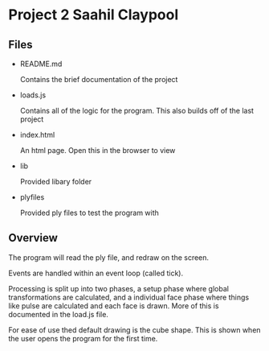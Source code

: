 # Project 2 Saahil Claypool

## Files

- README.md

    Contains the brief documentation of the project

- loads.js 

    Contains all of the logic for the program.
    This also builds off of the last project

- index.html 

    An html page. Open this in the browser to view
    
- lib

    Provided libary folder 

- plyfiles

    Provided ply files to test the program with



## Overview

The program will read the ply file, and redraw on the screen.

Events are handled within an event loop (called tick). 

Processing is split up into two phases, a setup phase where global transformations are 
calculated, and a individual face phase where things like pulse are calculated and 
each face is drawn. More of this is documented in the load.js file.

For ease of use thed default drawing is the cube shape. This is shown when 
the user opens the program for the first time. 

